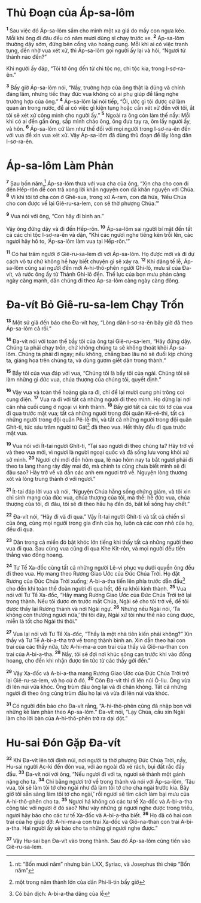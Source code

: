 # Thủ Ðoạn của Áp-sa-lôm
<sup><b>1</b></sup> Sau việc đó Áp-sa-lôm sắm cho mình một xa giá do mấy con ngựa kéo. Mỗi khi ông đi đâu đều có năm mươi dũng sĩ chạy trước xe. <sup><b>2</b></sup> Áp-sa-lôm thường dậy sớm, đứng bên cổng vào hoàng cung. Mỗi khi ai có việc tranh tụng, đến nhờ vua xét xử, thì Áp-sa-lôm gọi người ấy lại và hỏi, “Ngươi từ thành nào đến?”

Khi người ấy đáp, “Tôi tớ ông đến từ chi tộc nọ, chi tộc kia, trong I-sơ-ra-ên.”

<sup><b>3</b></sup> Bấy giờ Áp-sa-lôm nói, “Nầy, trường hợp của ông thật là đúng và chính đáng lắm, nhưng tiếc thay đức vua không có ai phụ giúp để lắng nghe trường hợp của ông.” <sup><b>4</b></sup> Áp-sa-lôm lại nói tiếp, “Ôi, ước gì tôi được cử làm quan án trong nước, để ai có việc gì kiện tụng hoặc cần xét xử đến với tôi, ắt tôi sẽ xét xử công minh cho người ấy.” <sup><b>5</b></sup> Ngoài ra ông còn làm thế nầy: Mỗi khi có ai đến gần ông, sấp mình chào ông, ông đưa tay ra, ôm lấy người ấy, và hôn. <sup><b>6</b></sup> Áp-sa-lôm cứ làm như thế đối với mọi người trong I-sơ-ra-ên đến với vua để xin vua xét xử. Vậy Áp-sa-lôm đã dùng thủ đoạn để lấy lòng dân I-sơ-ra-ên.

# Áp-sa-lôm Làm Phản
<sup><b>7</b></sup> Sau bốn năm,[^1-82dcc505-25f1-4794-a093-4c7842e1a477] Áp-sa-lôm thưa với vua cha của ông, “Xin cha cho con đi đến Hếp-rôn để con trả xong lời khấn nguyện con đã khấn nguyện với Chúa. <sup><b>8</b></sup> Vì khi tôi tớ cha còn ở Ghê-sua, trong xứ A-ram, con đã hứa, ‘Nếu Chúa cho con được về lại Giê-ru-sa-lem, con sẽ thờ phượng Chúa.’”

<sup><b>9</b></sup> Vua nói với ông, “Con hãy đi bình an.”

Vậy ông đứng dậy và đi đến Hếp-rôn. <sup><b>10</b></sup> Áp-sa-lôm sai người bí mật đến tất cả các chi tộc I-sơ-ra-ên và dặn, “Khi các ngươi nghe tiếng kèn trỗi lên, các ngươi hãy hô to, ‘Áp-sa-lôm làm vua tại Hếp-rôn.’”

<sup><b>11</b></sup> Có hai trăm người ở Giê-ru-sa-lem đi với Áp-sa-lôm. Họ được mời và đi dự cách vô tư chứ không hề hay biết chuyện gì sẽ xảy ra. <sup><b>12</b></sup> Khi dâng tế lễ, Áp-sa-lôm cũng sai người đến mời A-hi-thô-phên người Ghi-lô, mưu sĩ của Ða-vít, và rước ông ấy từ Thành Ghi-lô đến. Thế lực của bọn mưu phản càng ngày càng mạnh, dân chúng đi theo Áp-sa-lôm càng ngày càng đông.

# Ða-vít Bỏ Giê-ru-sa-lem Chạy Trốn
<sup><b>13</b></sup> Một sứ giả đến báo cho Ða-vít hay, “Lòng dân I-sơ-ra-ên bây giờ đã theo Áp-sa-lôm cả rồi.”

<sup><b>14</b></sup> Ða-vít nói với toàn thể bầy tôi của ông tại Giê-ru-sa-lem, “Hãy đứng dậy. Chúng ta phải chạy trốn, chứ không chúng ta sẽ không thoát khỏi Áp-sa-lôm. Chúng ta phải đi ngay; nếu không, chẳng bao lâu nó sẽ đuổi kịp chúng ta, giáng họa trên chúng ta, và dùng gươm giết dân trong thành.”

<sup><b>15</b></sup> Bầy tôi của vua đáp với vua, “Chúng tôi là bầy tôi của ngài. Chúng tôi sẽ làm những gì đức vua, chúa thượng của chúng tôi, quyết định.”

<sup><b>16</b></sup> Vậy vua và toàn thể hoàng gia ra đi, chỉ để lại mười cung phi trông coi cung điện. <sup><b>17</b></sup> Vua ra đi với tất cả những người đi theo mình. Họ dừng lại nơi căn nhà cuối cùng ở ngoại vi kinh thành. <sup><b>18</b></sup> Bấy giờ tất cả các tôi tớ của vua đi qua trước mặt vua; tất cả những người trong đội quân Kê-rê-thi, tất cả những người trong đội quân Pê-lê-thi, và tất cả những người trong đội quân Ghít-ti, tức sáu trăm người từ Gát[^2-82dcc505-25f1-4794-a093-4c7842e1a477] đã theo vua. Hết thảy đều đi qua trước mặt vua.

<sup><b>19</b></sup> Vua nói với Ít-tai người Ghít-ti, “Tại sao ngươi đi theo chúng ta? Hãy trở về và theo vua mới, vì ngươi là người ngoại quốc và đã sống lưu vong khỏi xứ sở mình. <sup><b>20</b></sup> Ngươi chỉ mới đến hôm qua, lẽ nào hôm nay ta bắt ngươi phải đi theo ta lang thang rày đây mai đó, mà chính ta cũng chưa biết mình sẽ đi đâu sao? Hãy trở về và dẫn các anh em ngươi trở về. Nguyện lòng thương xót và lòng trung thành ở với ngươi.”

<sup><b>21</b></sup> Ít-tai đáp lời vua và nói, “Nguyện Chúa hằng sống chứng giám, và tôi xin chỉ sinh mạng của đức vua, chúa thượng của tôi, mà thề: hễ đức vua, chúa thượng của tôi, đi đâu, tôi sẽ đi theo hầu hạ đến đó, bất kể sống hay chết.”

<sup><b>22</b></sup> Ða-vít nói, “Hãy đi và đi qua.” Vậy Ít-tai người Ghít-ti và tất cả chiến sĩ của ông, cùng mọi người trong gia đình của họ, luôn cả các con nhỏ của họ, đều đi qua.

<sup><b>23</b></sup> Dân trong cả miền đó bật khóc lớn tiếng khi thấy tất cả những người theo vua đi qua. Sau cùng vua cũng đi qua Khe Kít-rôn, và mọi người đều tiến thẳng vào đồng hoang.

<sup><b>24</b></sup> Tư Tế Xa-đốc cùng tất cả những người Lê-vi phục vụ dưới quyền ông đều đi theo vua. Họ mang theo Rương Giao Ước của Ðức Chúa Trời. Họ đặt Rương của Ðức Chúa Trời xuống; A-bi-a-tha tiến lên phía trước dẫn đầu[^3-82dcc505-25f1-4794-a093-4c7842e1a477] cho đến khi toàn thể đoàn người đi qua hết, để ra khỏi kinh thành. <sup><b>25</b></sup> Vua nói với Tư Tế Xa-đốc, “Hãy mang Rương Giao Ước của Ðức Chúa Trời trở lại trong thành. Nếu tôi được ơn trước mắt Chúa, Ngài sẽ cho tôi trở về, để tôi được thấy lại Rương thánh và nơi Ngài ngự. <sup><b>26</b></sup> Nhưng nếu Ngài nói, ‘Ta không còn thương ngươi nữa,’ thì tôi đây, Ngài xử tôi như thế nào cũng được, miễn là tốt cho Ngài thì thôi.”

<sup><b>27</b></sup> Vua lại nói với Tư Tế Xa-đốc, “Thầy là một nhà tiên kiến phải không?” Xin thầy và Tư Tế A-bi-a-tha trở về trong thành bình an. Xin dẫn theo hai con trai của các thầy nữa, tức A-hi-ma-a con trai của thầy và Giô-na-than con trai của A-bi-a-tha. <sup><b>28</b></sup> Nầy, tôi sẽ đợi nơi khúc sông cạn trước khi vào đồng hoang, cho đến khi nhận được tin tức từ các thầy gởi đến.”

<sup><b>29</b></sup> Vậy Xa-đốc và A-bi-a-tha mang Rương Giao Ước của Ðức Chúa Trời trở lại Giê-ru-sa-lem, và họ cứ ở đó. <sup><b>30</b></sup> Còn Ða-vít thì đi lên núi Ô-liu. Ông vừa đi lên núi vừa khóc. Ông trùm đầu ông lại và đi chân không. Tất cả những người đi theo ông cũng trùm đầu họ lại và vừa đi lên núi vừa khóc.

<sup><b>31</b></sup> Có người đến báo cho Ða-vít rằng, “A-hi-thô-phên cũng đã nhập bọn với những kẻ làm phản theo Áp-sa-lôm.” Ða-vít nói, “Lạy Chúa, cầu xin Ngài làm cho lời bàn của A-hi-thô-phên trở ra dại dột.”

# Hu-sai Ðón Gặp Ða-vít
<sup><b>32</b></sup> Khi Ða-vít lên tới đỉnh núi, nơi người ta thờ phượng Ðức Chúa Trời, nầy, Hu-sai người Ạc-ki đến đón vua, với áo ngoài đã xé rách, bụi đất rắc đầy đầu. <sup><b>33</b></sup> Ða-vít nói với ông, “Nếu ngươi đi với ta, ngươi sẽ thành một gánh nặng cho ta. <sup><b>34</b></sup> Chi bằng ngươi trở về trong thành và nói với Áp-sa-lôm, ‘Tâu vua, tôi sẽ làm tôi tớ cho ngài như đã làm tôi tớ cho cha ngài trước kia. Bây giờ tôi sẵn sàng làm tôi tớ cho ngài,’ rồi ngươi sẽ tìm cách làm bại mưu của A-hi-thô-phên cho ta. <sup><b>35</b></sup> Ngươi há không có các tư tế Xa-đốc và A-bi-a-tha cộng tác với ngươi ở đó sao? Như vậy những gì ngươi nghe được trong triều, ngươi hãy báo cho các tư tế Xa-đốc và A-bi-a-tha biết. <sup><b>36</b></sup> Họ đã có hai con trai của họ giúp đỡ: A-hi-ma-a con trai Xa-đốc và Giô-na-than con trai A-bi-a-tha. Hai người ấy sẽ báo cho ta những gì ngươi nghe được.”

<sup><b>37</b></sup> Vậy Hu-sai bạn Ða-vít vào trong thành. Sau đó Áp-sa-lôm cũng tiến vào Giê-ru-sa-lem.

[^1-82dcc505-25f1-4794-a093-4c7842e1a477]: nt: “Bốn mươi năm” nhưng bản LXX, Syriac, và Josephus thì chép “Bốn năm”
[^2-82dcc505-25f1-4794-a093-4c7842e1a477]: một trong năm thành lớn của dân Phi-li-tin bấy giờ
[^3-82dcc505-25f1-4794-a093-4c7842e1a477]: Có bản dịch: A-bi-a-tha dâng của lễ
